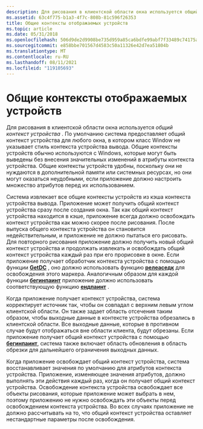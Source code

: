 ```yaml
---
description: Для рисования в клиентской области окна используется общий контекст устройства.
ms.assetid: 63c4f775-b1a3-4f7c-808b-81c596f26353
title: Общие контексты отображаемых устройств
ms.topic: article
ms.date: 05/31/2018
ms.openlocfilehash: 506d9de2d9908be735d959a85ca6bdfe99abf7f33489c74175ab2882551393cf
ms.sourcegitcommit: e858bbe701567d4583c50a11326e42d7ea51804b
ms.translationtype: MT
ms.contentlocale: ru-RU
ms.lasthandoff: 08/11/2021
ms.locfileid: "119105693"
---
```

# <a name="common-display-device-contexts"></a>Общие контексты отображаемых устройств

Для рисования в клиентской области окна используется *общий контекст устройства* . По умолчанию система предоставляет общий контекст устройства для любого окна, в котором класс Window не указывает стиль контекста устройства вывода. Общие контексты устройств обычно используются с Windows, которые могут быть выведены без внесения значительных изменений в атрибуты контекста устройства. Общие контексты устройств удобны, поскольку они не нуждаются в дополнительной памяти или системных ресурсах, но они могут оказаться неудобными, если приложение должно настроить множество атрибутов перед их использованием.

Система извлекает все общие контексты устройств из кэша контекста устройства вывода. Приложение может получить общий контекст устройства сразу после создания окна. Так как общий контекст устройства находится в кэше, приложение всегда должно освобождать контекст устройства как можно скорее после рисования. После выпуска общего контекста устройства он становится недействительным, и приложение не должно пытаться его рисовать. Для повторного рисования приложение должно получить новый общий контекст устройства и продолжать извлекать и освобождать общий контекст устройства каждый раз при его прорисовке в окне. Если приложение получает обработчик контекста устройства с помощью функции [**GetDC**](/windows/desktop/api/Winuser/nf-winuser-getdc) , оно должно использовать функцию [**релеаседк**](/windows/desktop/api/Winuser/nf-winuser-releasedc) для освобождения этого маркера. Аналогичным образом для каждой функции [**бегинпаинт**](/windows/desktop/api/Winuser/nf-winuser-beginpaint) приложение должно использовать соответствующую функцию [**ендпаинт**](/windows/desktop/api/Winuser/nf-winuser-endpaint) .

Когда приложение получает контекст устройства, система корректирует источник так, чтобы он совпадал с верхним левым углом клиентской области. Он также задает область отсечения таким образом, чтобы выходные данные в контексте устройства обрезались в клиентской области. Все выходные данные, которые в противном случае будут отображаться вне области клиента, будут обрезаны. Если приложение получает общий контекст устройства с помощью [**бегинпаинт**](/windows/desktop/api/Winuser/nf-winuser-beginpaint), система также включает область обновления в область обрезки для дальнейшего ограничения выходных данных.

Когда приложение освобождает общий контекст устройства, система восстанавливает значения по умолчанию для атрибутов контекста устройства. Приложение, изменяющее значения атрибутов, должно выполнять эти действия каждый раз, когда он получает общий контекст устройства. Освобождение контекста устройства освобождает все объекты рисования, которые приложение может выбрать в нем, поэтому приложению не нужно освобождать эти объекты перед освобождением контекста устройства. Во всех случаях приложение не должно рассчитывать на то, что общий контекст устройства оставляет нестандартные параметры после освобождения.

 

 




